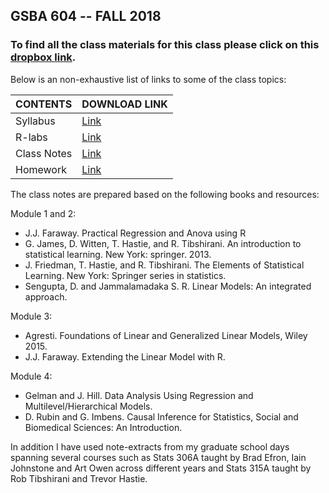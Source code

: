 ## GSBA 604 -- FALL 2018

### To find all the class materials for this class please click on this [<b>dropbox link</b>](https://www.dropbox.com/sh/1d40t8el3vfty63/AAAXVTQ1eK1xIDmLbit8G5Ama?dl=0).

Below is an non-exhaustive list of links to some of the class topics:

|CONTENTS|DOWNLOAD LINK|
|--------|-------------|
|Syllabus|[Link](https://www.dropbox.com/s/z09a9f4q4h1czo6/syllabus.pdf?raw=1)|
|R-labs|[Link](rlab-index.md)|
|Class Notes|[Link](notes-index.md)|
|Homework|[Link](https://www.dropbox.com/s/nkvzxqo0cpyld7e/homework.pdf?dl=0)|


The class notes are prepared based on the following books and resources:

Module 1 and 2:

* J.J. Faraway. Practical Regression and Anova using R
* G. James, D. Witten, T. Hastie, and R. Tibshirani. An introduction to statistical learning.  New York: springer. 2013. 
* J. Friedman, T. Hastie, and R. Tibshirani. The Elements of Statistical Learning. New York: Springer series in statistics.
* Sengupta, D. and Jammalamadaka S. R. Linear Models: An integrated approach. 

Module 3: 

* Agresti. Foundations of Linear and Generalized Linear Models, Wiley 2015. 
* J.J. Faraway. Extending the Linear Model with R.	

Module 4: 

* Gelman and J. Hill. Data Analysis Using Regression and Multilevel/Hierarchical Models.
* D. Rubin and G. Imbens. Causal Inference for Statistics, Social and Biomedical Sciences: An Introduction.  

In addition I have used note-extracts from my graduate school days spanning several courses such as Stats 306A taught by Brad Efron, Iain Johnstone and Art Owen across different years and Stats 315A taught by Rob Tibshirani and Trevor Hastie. 

